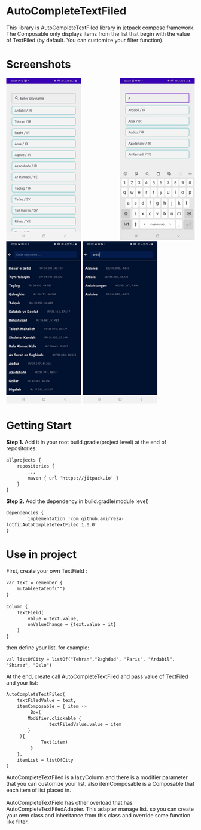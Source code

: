 # AutoCompleteTextFiled
This library is AutoCompleteTextFiled library in jetpack compose framework. 
The Composable only displays items from the list that begin with the value of TextFiled (by default. You can customize your filter function).
# Screenshots
<div>
  <img src="/screenshots/1.jpg" width="200" style="margin-right:100px"/>
  <img src="/screenshots/2.jpg" width="200"/>
  <img src="/screenshots/3.jpg" width="200"/>
  <img src="/screenshots/4.jpg" width="200"/>
 </div>
 
 # Getting Start <br/>


  __Step 1.__  Add it in your root build.gradle(project level) at the end of repositories:

	allprojects {
		repositories {
			...
			maven { url 'https://jitpack.io' }
		}
	}
	
__Step 2.__ Add the dependency in build.gradle(module level)

	dependencies {
	        implementation 'com.github.amirreza-lotfi:AutoCompleteTextFiled:1.0.0'
	}
  
  # Use in project
  First, create your own TextField :
  
    var text = remember {
        mutableStateOf("")
    }
    
    Column {
        TextField(
            value = text.value,
            onValueChange = {text.value = it}
        )
    }
then define your list. for example:

    val listOfCity = listOf("Tehran","Baghdad", "Paris", "Ardabil", "Shiraz", "Oslo")

At the end, create call AutoCompleteTextFiled and pass value of TextFiled and your list:

    AutoCompleteTextFiled(
        textFiledValue = text,
        itemComposable = { item ->
             Box(
	     	Modifier.clickable { 
            	    textFiledValue.value = item
        	}
	     ){
                 Text(item)
             }            
        },
        itemList = listOfCity 
    )

AutoCompleteTextFiled is a lazyColumn and there is a modifier parameter that you can customize your list. also 
itemComposable is a Composable that each item of list placed in. <br/><br/>
AutoCompleteTextField has other overload that has AutoCompleteTextFiledAdapter. This adapter manage list.
so you can create your own class and inheritance from this class and override some function like filter.
